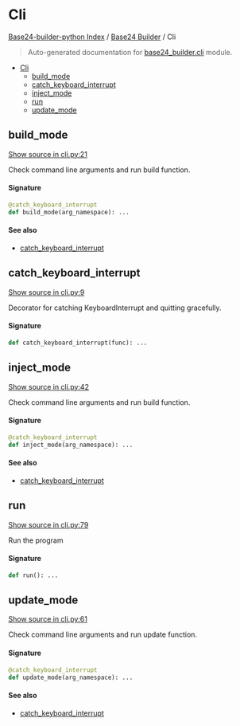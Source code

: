 # Cli

[Base24-builder-python Index](../README.md#base24-builder-python-index) /
[Base24 Builder](./index.md#base24-builder) /
Cli

> Auto-generated documentation for [base24_builder.cli](../../../base24_builder/cli.py) module.

- [Cli](#cli)
  - [build_mode](#build_mode)
  - [catch_keyboard_interrupt](#catch_keyboard_interrupt)
  - [inject_mode](#inject_mode)
  - [run](#run)
  - [update_mode](#update_mode)

## build_mode

[Show source in cli.py:21](../../../base24_builder/cli.py#L21)

Check command line arguments and run build function.

#### Signature

```python
@catch_keyboard_interrupt
def build_mode(arg_namespace): ...
```

#### See also

- [catch_keyboard_interrupt](#catch_keyboard_interrupt)



## catch_keyboard_interrupt

[Show source in cli.py:9](../../../base24_builder/cli.py#L9)

Decorator for catching KeyboardInterrupt and quitting gracefully.

#### Signature

```python
def catch_keyboard_interrupt(func): ...
```



## inject_mode

[Show source in cli.py:42](../../../base24_builder/cli.py#L42)

Check command line arguments and run build function.

#### Signature

```python
@catch_keyboard_interrupt
def inject_mode(arg_namespace): ...
```

#### See also

- [catch_keyboard_interrupt](#catch_keyboard_interrupt)



## run

[Show source in cli.py:79](../../../base24_builder/cli.py#L79)

Run the program

#### Signature

```python
def run(): ...
```



## update_mode

[Show source in cli.py:61](../../../base24_builder/cli.py#L61)

Check command line arguments and run update function.

#### Signature

```python
@catch_keyboard_interrupt
def update_mode(arg_namespace): ...
```

#### See also

- [catch_keyboard_interrupt](#catch_keyboard_interrupt)